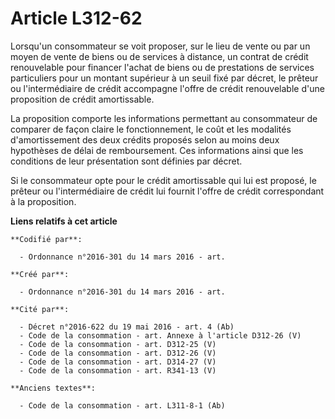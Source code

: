 # Article L312-62

Lorsqu'un consommateur se voit proposer, sur le lieu de vente ou par un moyen de vente de biens ou de services à distance, un
contrat de crédit renouvelable pour financer l'achat de biens ou de prestations de services particuliers pour un montant
supérieur à un seuil fixé par décret, le prêteur ou l'intermédiaire de crédit accompagne l'offre de crédit renouvelable d'une
proposition de crédit amortissable.

La proposition comporte les informations permettant au consommateur de comparer de façon claire le fonctionnement, le coût et
les modalités d'amortissement des deux crédits proposés selon au moins deux hypothèses de délai de remboursement. Ces
informations ainsi que les conditions de leur présentation sont définies par décret.

Si le consommateur opte pour le crédit amortissable qui lui est proposé, le prêteur ou l'intermédiaire de crédit lui fournit
l'offre de crédit correspondant à la proposition.

**Liens relatifs à cet article**

	**Codifié par**:

	  - Ordonnance n°2016-301 du 14 mars 2016 - art.

	**Créé par**:

	  - Ordonnance n°2016-301 du 14 mars 2016 - art.

	**Cité par**:

	  - Décret n°2016-622 du 19 mai 2016 - art. 4 (Ab)
	  - Code de la consommation - art. Annexe à l'article D312-26 (V)
	  - Code de la consommation - art. D312-25 (V)
	  - Code de la consommation - art. D312-26 (V)
	  - Code de la consommation - art. D314-27 (V)
	  - Code de la consommation - art. R341-13 (V)

	**Anciens textes**:

	  - Code de la consommation - art. L311-8-1 (Ab)
